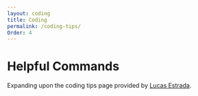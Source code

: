 ```yaml
---
layout: coding
title: Coding
permalink: /coding-tips/
Order: 4
---
```


# Helpful Commands
Expanding upon the coding tips page provided by <a href="https://laestrada.github.io/">Lucas Estrada</a>.

